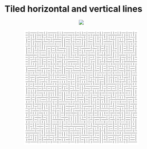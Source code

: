 # Tiled horizontal and vertical lines

<p align="center">
  <a href="https://codesandbox.io/s/github/mhyfritz/generative-art-speedrun-examples/tree/master/02-lines-tiled">
    <img src="https://codesandbox.io/static/img/play-codesandbox.svg">
  </a>
</p>

<p align="center">
  <img src="lines-tiled-2.png" width="75%" />
</p>

